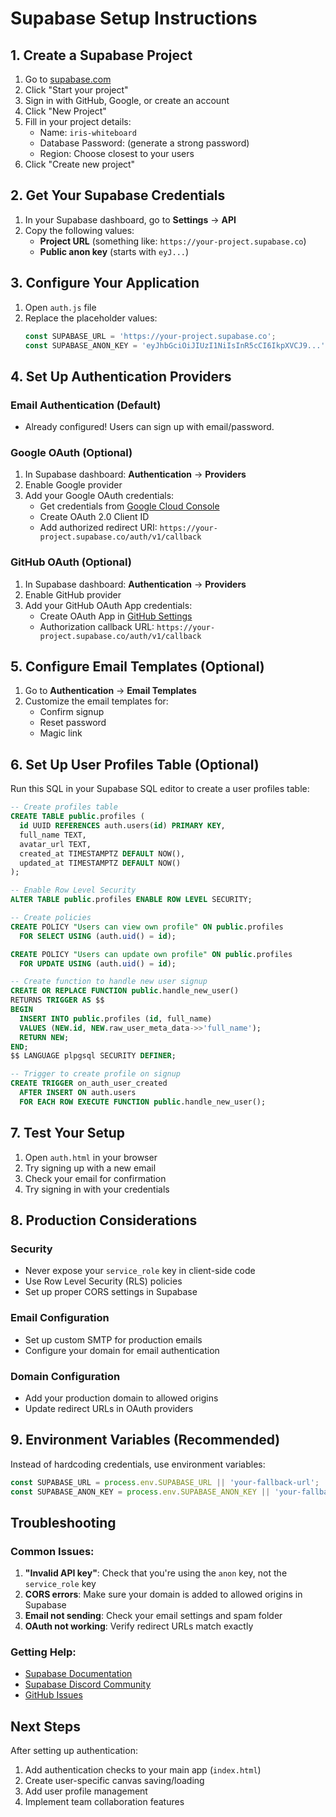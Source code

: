 # Supabase Setup Instructions

## 1. Create a Supabase Project

1. Go to [supabase.com](https://supabase.com)
2. Click "Start your project"
3. Sign in with GitHub, Google, or create an account
4. Click "New Project"
5. Fill in your project details:
   - Name: `iris-whiteboard`
   - Database Password: (generate a strong password)
   - Region: Choose closest to your users
6. Click "Create new project"

## 2. Get Your Supabase Credentials

1. In your Supabase dashboard, go to **Settings** → **API**
2. Copy the following values:
   - **Project URL** (something like: `https://your-project.supabase.co`)
   - **Public anon key** (starts with `eyJ...`)

## 3. Configure Your Application

1. Open `auth.js` file
2. Replace the placeholder values:
   ```javascript
   const SUPABASE_URL = 'https://your-project.supabase.co';
   const SUPABASE_ANON_KEY = 'eyJhbGciOiJIUzI1NiIsInR5cCI6IkpXVCJ9...';
   ```

## 4. Set Up Authentication Providers

### Email Authentication (Default)
- Already configured! Users can sign up with email/password.

### Google OAuth (Optional)
1. In Supabase dashboard: **Authentication** → **Providers**
2. Enable Google provider
3. Add your Google OAuth credentials:
   - Get credentials from [Google Cloud Console](https://console.cloud.google.com)
   - Create OAuth 2.0 Client ID
   - Add authorized redirect URI: `https://your-project.supabase.co/auth/v1/callback`

### GitHub OAuth (Optional)
1. In Supabase dashboard: **Authentication** → **Providers**
2. Enable GitHub provider
3. Add your GitHub OAuth App credentials:
   - Create OAuth App in [GitHub Settings](https://github.com/settings/applications/new)
   - Authorization callback URL: `https://your-project.supabase.co/auth/v1/callback`

## 5. Configure Email Templates (Optional)

1. Go to **Authentication** → **Email Templates**
2. Customize the email templates for:
   - Confirm signup
   - Reset password
   - Magic link

## 6. Set Up User Profiles Table (Optional)

Run this SQL in your Supabase SQL editor to create a user profiles table:

```sql
-- Create profiles table
CREATE TABLE public.profiles (
  id UUID REFERENCES auth.users(id) PRIMARY KEY,
  full_name TEXT,
  avatar_url TEXT,
  created_at TIMESTAMPTZ DEFAULT NOW(),
  updated_at TIMESTAMPTZ DEFAULT NOW()
);

-- Enable Row Level Security
ALTER TABLE public.profiles ENABLE ROW LEVEL SECURITY;

-- Create policies
CREATE POLICY "Users can view own profile" ON public.profiles
  FOR SELECT USING (auth.uid() = id);

CREATE POLICY "Users can update own profile" ON public.profiles
  FOR UPDATE USING (auth.uid() = id);

-- Create function to handle new user signup
CREATE OR REPLACE FUNCTION public.handle_new_user()
RETURNS TRIGGER AS $$
BEGIN
  INSERT INTO public.profiles (id, full_name)
  VALUES (NEW.id, NEW.raw_user_meta_data->>'full_name');
  RETURN NEW;
END;
$$ LANGUAGE plpgsql SECURITY DEFINER;

-- Trigger to create profile on signup
CREATE TRIGGER on_auth_user_created
  AFTER INSERT ON auth.users
  FOR EACH ROW EXECUTE FUNCTION public.handle_new_user();
```

## 7. Test Your Setup

1. Open `auth.html` in your browser
2. Try signing up with a new email
3. Check your email for confirmation
4. Try signing in with your credentials

## 8. Production Considerations

### Security
- Never expose your `service_role` key in client-side code
- Use Row Level Security (RLS) policies
- Set up proper CORS settings in Supabase

### Email Configuration
- Set up custom SMTP for production emails
- Configure your domain for email authentication

### Domain Configuration
- Add your production domain to allowed origins
- Update redirect URLs in OAuth providers

## 9. Environment Variables (Recommended)

Instead of hardcoding credentials, use environment variables:

```javascript
const SUPABASE_URL = process.env.SUPABASE_URL || 'your-fallback-url';
const SUPABASE_ANON_KEY = process.env.SUPABASE_ANON_KEY || 'your-fallback-key';
```

## Troubleshooting

### Common Issues:

1. **"Invalid API key"**: Check that you're using the `anon` key, not the `service_role` key
2. **CORS errors**: Make sure your domain is added to allowed origins in Supabase
3. **Email not sending**: Check your email settings and spam folder
4. **OAuth not working**: Verify redirect URLs match exactly

### Getting Help:

- [Supabase Documentation](https://supabase.com/docs)
- [Supabase Discord Community](https://discord.supabase.com/)
- [GitHub Issues](https://github.com/supabase/supabase/issues)

## Next Steps

After setting up authentication:

1. Add authentication checks to your main app (`index.html`)
2. Create user-specific canvas saving/loading
3. Add user profile management
4. Implement team collaboration features
